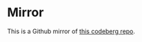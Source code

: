 # Mirror

This is a Github mirror of [this codeberg repo](https://codeberg.org/Expo/devtools/src/branch/senpai/packages/@3xpo/events/).
